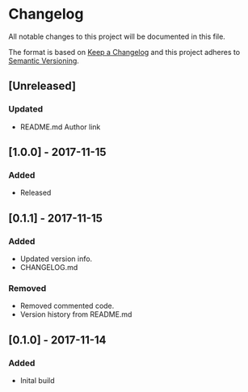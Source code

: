 # Changelog
All notable changes to this project will be documented in this file.

The format is based on [Keep a Changelog](http://keepachangelog.com/en/1.0.0/)
and this project adheres to [Semantic Versioning](http://semver.org/spec/v2.0.0.html).

## [Unreleased]
### Updated
- README.md Author link

## [1.0.0] - 2017-11-15
### Added
- Released

## [0.1.1] - 2017-11-15
### Added
- Updated version info.
- CHANGELOG.md

### Removed
- Removed commented code.
- Version history from README.md

## [0.1.0] - 2017-11-14
### Added
- Inital build
